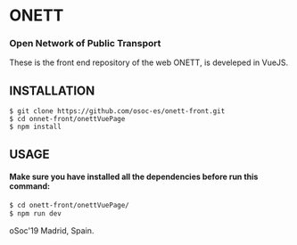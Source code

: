 # ONETT
### Open Network of Public Transport  
These is the front end repository of the web ONETT, is develeped in VueJS.  
## INSTALLATION  
```
$ git clone https://github.com/osoc-es/onett-front.git  
$ cd onnet-front/onettVuePage  
$ npm install  
```
## USAGE
#### Make sure you have installed all the dependencies before run this command:
```BASH
$ cd onett-front/onettVuePage/
$ npm run dev
```
oSoc'19 Madrid, Spain.
